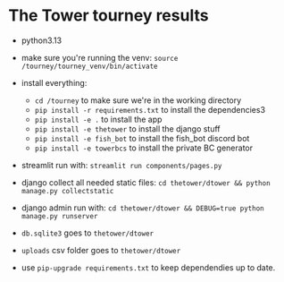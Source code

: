 # The Tower tourney results
- python3.13

- make sure you're running the venv: `source /tourney/tourney_venv/bin/activate`

- install everything:
    - `cd /tourney` to make sure we're in the working directory
    - `pip install -r requirements.txt` to install the dependencies3
    - `pip install -e .` to install the app
    - `pip install -e thetower` to install the django stuff
    - `pip install -e fish_bot` to install the fish_bot discord bot
    - `pip install -e towerbcs` to install the private BC generator

- streamlit run with: `streamlit run components/pages.py`

- django collect all needed static files: `cd thetower/dtower && python manage.py collectstatic`
- django admin run with: `cd thetower/dtower && DEBUG=true python manage.py runserver`

- `db.sqlite3` goes to `thetower/dtower`
- `uploads` csv folder goes to `thetower/dtower`

- use `pip-upgrade requirements.txt` to keep dependendies up to date.
